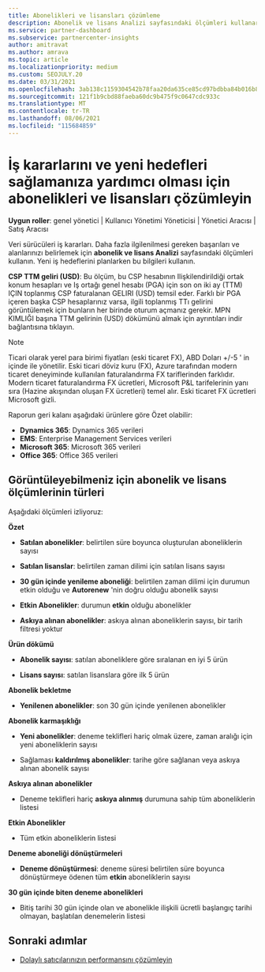 ```yaml
---
title: Abonelikleri ve lisansları çözümleme
description: Abonelik ve lisans Analizi sayfasındaki ölçümleri kullanarak daha fazla ilgilenilmesi gereken başarıları ve bölgeleri nasıl kullanacağınızı öğrenin.
ms.service: partner-dashboard
ms.subservice: partnercenter-insights
author: amitravat
ms.author: amrava
ms.topic: article
ms.localizationpriority: medium
ms.custom: SEOJULY.20
ms.date: 03/31/2021
ms.openlocfilehash: 3ab138c1159304542b78faa20da635ce85cd97bdbba84b016b860632c537509e
ms.sourcegitcommit: 121f1b9cbd88faeba60dc9b475f9c0647cdc933c
ms.translationtype: MT
ms.contentlocale: tr-TR
ms.lasthandoff: 08/06/2021
ms.locfileid: "115684859"
---
```

# <a name="analyze-subscriptions-and-licenses-to-help-you-drive-business-decisions-and-new-goals"></a>İş kararlarını ve yeni hedefleri sağlamanıza yardımcı olması için abonelikleri ve lisansları çözümleyin

**Uygun roller**: genel yönetici | Kullanıcı Yönetimi Yöneticisi | Yönetici Aracısı | Satış Aracısı

Veri sürücüleri iş kararları. Daha fazla ilgilenilmesi gereken başarıları ve alanlarınızı belirlemek için **abonelik ve lisans Analizi** sayfasındaki ölçümleri kullanın. Yeni iş hedeflerini planlarken bu bilgileri kullanın.

**CSP TTM geliri (USD)**: Bu ölçüm, bu CSP hesabının Ilişkilendirildiği ortak konum hesapları ve Iş ortağı genel hesabı (PGA) için son on iki ay (TTM) IÇIN toplanmış CSP faturalanan GELIRI (USD) temsil eder. Farklı bir PGA içeren başka CSP hesaplarınız varsa, ilgili toplanmış TTı gelirini görüntülemek için bunların her birinde oturum açmanız gerekir.  MPN KIMLIĞI başına TTM gelirinin (USD) dökümünü almak için ayrıntıları indir bağlantısına tıklayın.

>[!NOTE]
>Ticari olarak yerel para birimi fiyatları (eski ticaret FX), ABD Doları +/-5 ' in içinde ile yönetilir. Eski ticari döviz kuru (FX), Azure tarafından modern ticaret deneyiminde kullanılan faturalandırma FX tariflerinden farklıdır. Modern ticaret faturalandırma FX ücretleri, Microsoft P&L tarifelerinin yanı sıra (Hazine akışından oluşan FX ücretleri) temel alır. Eski ticaret FX ücretleri Microsoft gizli.


Raporun geri kalanı aşağıdaki ürünlere göre Özet olabilir:

 - **Dynamics 365**: Dynamics 365 verileri  
 - **EMS**: Enterprise Management Services verileri  
 - **Microsoft 365**: Microsoft 365 verileri  
 - **Office 365**: Office 365 verileri  


## <a name="types-of-subscription-and-license-metrics-you-can-view"></a>Görüntüleyebilmeniz için abonelik ve lisans ölçümlerinin türleri

Aşağıdaki ölçümleri izliyoruz:

**Özet**  
 - **Satılan abonelikler**: belirtilen süre boyunca oluşturulan aboneliklerin sayısı  
  
 - **Satılan lisanslar**: belirtilen zaman dilimi için satılan lisans sayısı  
  
 - **30 gün içinde yenileme aboneliği**: belirtilen zaman dilimi için durumun etkin olduğu ve **Autorenew** 'nin doğru olduğu abonelik sayısı
 
 - **Etkin Abonelikler**: durumun **etkin** olduğu abonelikler  
 
 - **Askıya alınan abonelikler**: askıya alınan aboneliklerin sayısı, bir tarih filtresi yoktur  

**Ürün dökümü**
  
 - **Abonelik sayısı**: satılan aboneliklere göre sıralanan en iyi 5 ürün  
 
 - **Lisans sayısı**: satılan lisanslara göre ilk 5 ürün

**Abonelik bekletme**

 - **Yenilenen abonelikler**: son 30 gün içinde yenilenen abonelikler  

**Abonelik karmaşıklığı**  
 - **Yeni abonelikler**: deneme teklifleri hariç olmak üzere, zaman aralığı için yeni aboneliklerin sayısı  
 
 - Sağlaması **kaldırılmış abonelikler**: tarihe göre sağlanan veya askıya alınan abonelik sayısı  

**Askıya alınan abonelikler** 
 
 - Deneme teklifleri hariç **askıya alınmış** durumuna sahip tüm aboneliklerin listesi  
  
**Etkin Abonelikler**

 - Tüm etkin aboneliklerin listesi  

**Deneme aboneliği dönüştürmeleri**  

 - **Deneme dönüştürmesi**: deneme süresi belirtilen süre boyunca dönüştürmeye ödenen tüm **etkin** aboneliklerin sayısı  

**30 gün içinde biten deneme abonelikleri**  

 - Bitiş tarihi 30 gün içinde olan ve abonelikle ilişkili ücretli başlangıç tarihi olmayan, başlatılan denemelerin listesi  



## <a name="next-steps"></a>Sonraki adımlar

- [Dolaylı satıcılarınızın performansını çözümleyin](analyze-indirect-resellers.md)